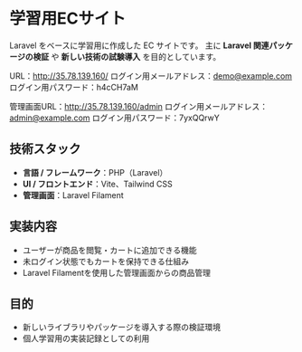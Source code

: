 # 学習用ECサイト

Laravel をベースに学習用に作成した EC サイトです。
主に **Laravel 関連パッケージの検証** や **新しい技術の試験導入** を目的としています。

URL：http://35.78.139.160/
ログイン用メールアドレス：demo@example.com
ログイン用パスワード：h4cCH7aM

管理画面URL：http://35.78.139.160/admin
ログイン用メールアドレス：admin@example.com
ログイン用パスワード：7yxQQrwY

## 技術スタック

- **言語 / フレームワーク**：PHP（Laravel）
- **UI / フロントエンド**：Vite、Tailwind CSS
- **管理画面**：Laravel Filament

## 実装内容

- ユーザーが商品を閲覧・カートに追加できる機能
- 未ログイン状態でもカートを保持できる仕組み
- Laravel Filamentを使用した管理画面からの商品管理

## 目的

- 新しいライブラリやパッケージを導入する際の検証環境
- 個人学習用の実装記録としての利用
